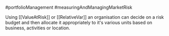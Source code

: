 #portfolioManagement #measuringAndManagingMarketRisk 

Using [[ValueAtRisk]] or [[RelativeVar]] an organisation can decide on a risk budget and then allocate it appropriately to it's various units based on business, activities or location. 

